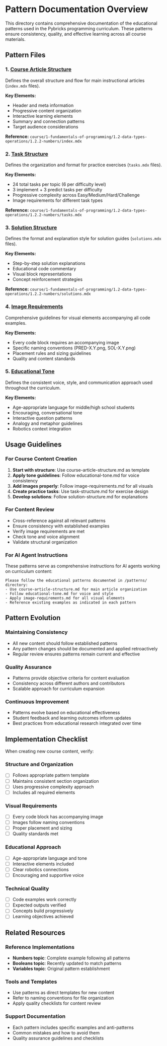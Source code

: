 # Pattern Documentation Overview

This directory contains comprehensive documentation of the educational patterns used in the Pybricks programming curriculum. These patterns ensure consistency, quality, and effective learning across all course materials.

## Pattern Files

### 1. [Course Article Structure](./course-article-structure.md)
Defines the overall structure and flow for main instructional articles (`index.mdx` files).

**Key Elements:**
- Header and meta information
- Progressive content organization
- Interactive learning elements
- Summary and connection patterns
- Target audience considerations

**Reference:** `course/1-fundamentals-of-programming/1.2-data-types-operations/1.2.2-numbers/index.mdx`

### 2. [Task Structure](./task-structure.md)
Defines the organization and format for practice exercises (`tasks.mdx` files).

**Key Elements:**
- 24 total tasks per topic (6 per difficulty level)
- 3 implement + 3 predict tasks per difficulty
- Progressive complexity across Easy/Medium/Hard/Challenge
- Image requirements for different task types

**Reference:** `course/1-fundamentals-of-programming/1.2-data-types-operations/1.2.2-numbers/tasks.mdx`

### 3. [Solution Structure](./solution-structure.md)
Defines the format and explanation style for solution guides (`solutions.mdx` files).

**Key Elements:**
- Step-by-step solution explanations
- Educational code commentary
- Visual block representations
- Concept reinforcement strategies

**Reference:** `course/1-fundamentals-of-programming/1.2-data-types-operations/1.2.2-numbers/solutions.mdx`

### 4. [Image Requirements](./image-requirements.md)
Comprehensive guidelines for visual elements accompanying all code examples.

**Key Elements:**
- Every code block requires an accompanying image
- Specific naming conventions (PRED-X.Y.png, SOL-X.Y.png)
- Placement rules and sizing guidelines
- Quality and content standards

### 5. [Educational Tone](./educational-tone.md)
Defines the consistent voice, style, and communication approach used throughout the curriculum.

**Key Elements:**
- Age-appropriate language for middle/high school students
- Encouraging, conversational tone
- Interactive question patterns
- Analogy and metaphor guidelines
- Robotics context integration

## Usage Guidelines

### For Course Content Creation
1. **Start with structure**: Use course-article-structure.md as template
2. **Apply tone guidelines**: Follow educational-tone.md for voice consistency
3. **Add images properly**: Follow image-requirements.md for all visuals
4. **Create practice tasks**: Use task-structure.md for exercise design
5. **Develop solutions**: Follow solution-structure.md for explanations

### For Content Review
- Cross-reference against all relevant patterns
- Ensure consistency with established examples
- Verify image requirements are met
- Check tone and voice alignment
- Validate structural organization

### For AI Agent Instructions
These patterns serve as comprehensive instructions for AI agents working on curriculum content:

```
Please follow the educational patterns documented in /patterns/ directory:
- Use course-article-structure.md for main article organization
- Follow educational-tone.md for voice and style
- Apply image-requirements.md for all visual elements
- Reference existing examples as indicated in each pattern
```

## Pattern Evolution

### Maintaining Consistency
- All new content should follow established patterns
- Any pattern changes should be documented and applied retroactively
- Regular review ensures patterns remain current and effective

### Quality Assurance
- Patterns provide objective criteria for content evaluation
- Consistency across different authors and contributors
- Scalable approach for curriculum expansion

### Continuous Improvement
- Patterns evolve based on educational effectiveness
- Student feedback and learning outcomes inform updates
- Best practices from educational research integrated over time

## Implementation Checklist

When creating new course content, verify:

### Structure and Organization
- [ ] Follows appropriate pattern template
- [ ] Maintains consistent section organization
- [ ] Uses progressive complexity approach
- [ ] Includes all required elements

### Visual Requirements
- [ ] Every code block has accompanying image
- [ ] Images follow naming conventions
- [ ] Proper placement and sizing
- [ ] Quality standards met

### Educational Approach
- [ ] Age-appropriate language and tone
- [ ] Interactive elements included
- [ ] Clear robotics connections
- [ ] Encouraging and supportive voice

### Technical Quality
- [ ] Code examples work correctly
- [ ] Expected outputs verified
- [ ] Concepts build progressively
- [ ] Learning objectives achieved

## Related Resources

### Reference Implementations
- **Numbers topic**: Complete example following all patterns
- **Booleans topic**: Recently updated to match patterns
- **Variables topic**: Original pattern establishment

### Tools and Templates
- Use patterns as direct templates for new content
- Refer to naming conventions for file organization
- Apply quality checklists for content review

### Support Documentation
- Each pattern includes specific examples and anti-patterns
- Common mistakes and how to avoid them
- Quality assurance guidelines and checklists
